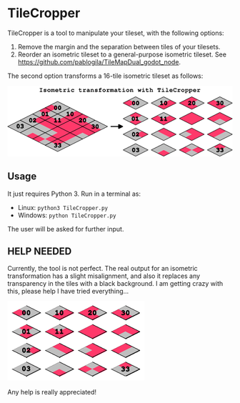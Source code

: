 # TileCropper

TileCropper is a tool to manipulate your tileset, with the following options:  
1. Remove the margin and the separation between tiles of your tilesets.  
2. Reorder an isometric tileset to a general-purpose isometric tileset. See https://github.com/pablogila/TileMapDual_godot_node.  

The second option transforms a 16-tile isometric tileset as follows:  

![](docs/isometric_transformation.png)  

## Usage

It just requires Python 3. Run in a terminal as:  
- Linux: `python3 TileCropper.py`  
- Windows: `python TileCropper.py`  

The user will be asked for further input.  

## HELP NEEDED

Currently, the tool is not perfect. The real output for an isometric transformation has a slight misalignment, and also it replaces any transparency in the tiles with a black background. I am getting crazy with this, please help I have tried everything...  

![](docs/output_test.png)  

Any help is really appreciated!  

